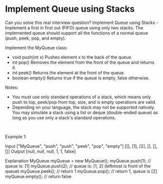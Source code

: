 # Implement Queue using Stacks

Can you solve this real interview question? Implement Queue using Stacks - Implement a first in first out (FIFO) queue using only two stacks. The implemented queue should support all the functions of a normal queue (push, peek, pop, and empty).

Implement the MyQueue class:

 * void push(int x) Pushes element x to the back of the queue.
 * int pop() Removes the element from the front of the queue and returns it.
 * int peek() Returns the element at the front of the queue.
 * boolean empty() Returns true if the queue is empty, false otherwise.

Notes:

 * You must use only standard operations of a stack, which means only push to top, peek/pop from top, size, and is empty operations are valid.
 * Depending on your language, the stack may not be supported natively. You may simulate a stack using a list or deque (double-ended queue) as long as you use only a stack's standard operations.

 

Example 1:


Input
["MyQueue", "push", "push", "peek", "pop", "empty"]
[[], [1], [2], [], [], []]
Output
[null, null, null, 1, 1, false]

Explanation
MyQueue myQueue = new MyQueue();
myQueue.push(1); // queue is: [1]
myQueue.push(2); // queue is: [1, 2] (leftmost is front of the queue)
myQueue.peek(); // return 1
myQueue.pop(); // return 1, queue is [2]
myQueue.empty(); // return false